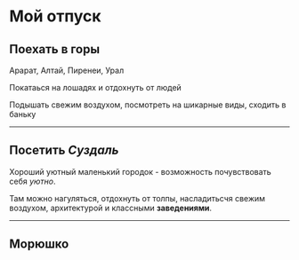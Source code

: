 # Мой отпуск

## Поехать в горы
Арарат, Алтай, Пиренеи, Урал

Покатаься на лошадях и отдохнуть от людей

Подышать свежим воздухом, посмотреть на шикарные виды, сходить в баньку

---
## Посетить **_Суздаль_**
Хороший уютный маленький городок - возможность почувствовать себя *уютно*.

Там можно нагуляться, отдохнуть от толпы, насладитьсчя свежим воздухом, архитектурой и классными __заведениями__.

---
## Морюшко